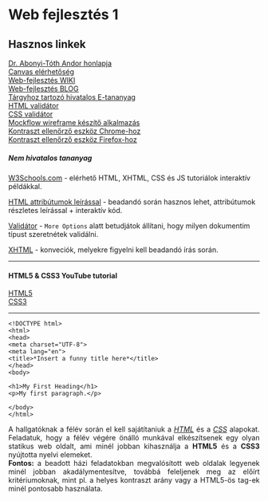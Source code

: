 # Web fejlesztés 1

## Hasznos linkek
[Dr. Abonyi-Tóth Andor honlapja](http://abonyita.inf.elte.hu/oktatas/web-fejlesztes/)  
[Canvas elérhetőség](https://canvas.elte.hu/belepes/)  
[Web-fejlesztés WIKI](http://webfejlesztes.inf.elte.hu/wiki)  
[Web-fejlesztés BLOG](http://webfejlesztes.elte.hu/)  
[Tárgyhoz tartozó hivatalos E-tananyag](http://tamop412.elte.hu/tananyagok/weblapkeszites/lecke2_lap1.html)  
[HTML validátor](https://validator.w3.org)  
[CSS validátor](https://jigsaw.w3.org/css-validator/)  
[Mockflow wireframe készítő alkalmazás](https://mockflow.com)   
[Kontraszt ellenőrző eszköz Chrome-hoz](https://chrome.google.com/webstore/detail/wcag-contrast-checker/plnahcmalebffmaghcpcmpaciebdhgdf/related)  
[Kontraszt ellenőrző eszköz Firefox-hoz](https://addons.mozilla.org/hu/firefox/addon/wcag-contrast-checker/)  


##### Nem hivatalos tananyag
[W3Schools.com](https://www.w3schools.com) - elérhető HTML, XHTML, CSS és JS tutoriálok interaktív példákkal.  

[HTML attribútumok leírással](https://www.w3schools.com/tags/ref_attributes.asp) - beadandó során hasznos lehet, attribútumok részletes leírással + interaktív kód. 

[Validátor](https://validator.w3.org/#validate_by_upload+with_options) - ```More Options``` alatt betudjátok állítani, hogy milyen dokumentim típust szeretnétek validálni.  


[XHTML](https://www.w3schools.com/HTML/html_xhtml.asp) - konveciók, melyekre figyelni kell beadandó írás során.
___

#### HTML5 & CSS3 YouTube tutorial
[HTML5](https://www.youtube.com/watch?v=kDyJN7qQETA)  
[CSS3](https://www.youtube.com/watch?v=CUxH_rWSI1k)

___

```
<!DOCTYPE html>
<html>    
<head>
<meta charset="UTF-8">
<meta lang="en">
<title>*Insert a funny title here*</title>
</head>
<body>

<h1>My First Heading</h1>
<p>My first paragraph.</p>

</body>
</html>
```

<div style = "text-align: justify">A hallgatóknak a félév során el kell sajátítaniuk a <em><ins>HTML</ins></em> és a <em><ins>CSS<ins></em> alapokat. Feladatuk, hogy a félév végére önálló munkával elkészítsenek egy olyan statikus web oldalt, ami minél jobban kihasználja a <strong>HTML5</strong> és a <strong>CSS3</strong> nyújtotta nyelvi elemeket.<br><strong>Fontos:</strong> a beadott házi feladatokban megvalósított web oldalak legyenek minél jobban akadálymentesítve, továbbá feleljenek meg az előírt kritériumoknak, mint pl. a helyes kontraszt arány vagy a HTML5-ös tag-ek minél pontosabb használata.</div>


